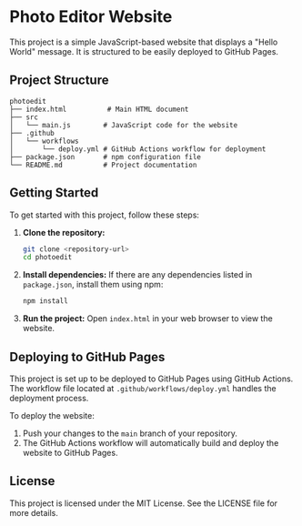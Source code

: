 # Photo Editor Website

This project is a simple JavaScript-based website that displays a "Hello World" message. It is structured to be easily deployed to GitHub Pages.

## Project Structure

```
photoedit
├── index.html          # Main HTML document
├── src
│   └── main.js        # JavaScript code for the website
├── .github
│   └── workflows
│       └── deploy.yml # GitHub Actions workflow for deployment
├── package.json       # npm configuration file
└── README.md          # Project documentation
```

## Getting Started

To get started with this project, follow these steps:

1. **Clone the repository:**
   ```bash
   git clone <repository-url>
   cd photoedit
   ```

2. **Install dependencies:**
   If there are any dependencies listed in `package.json`, install them using npm:
   ```bash
   npm install
   ```

3. **Run the project:**
   Open `index.html` in your web browser to view the website.

## Deploying to GitHub Pages

This project is set up to be deployed to GitHub Pages using GitHub Actions. The workflow file located at `.github/workflows/deploy.yml` handles the deployment process.

To deploy the website:

1. Push your changes to the `main` branch of your repository.
2. The GitHub Actions workflow will automatically build and deploy the website to GitHub Pages.

## License

This project is licensed under the MIT License. See the LICENSE file for more details.